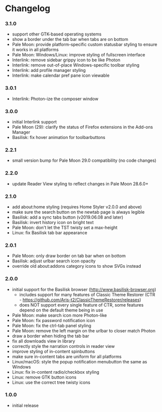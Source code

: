 # Changelog

### 3.1.0
- support other GTK-based operating systems
- show a border under the tab bar when tabs are on bottom
- Pale Moon: provide platform-specific custom statusbar styling to ensure it works in all platforms
- Pale Moon: Windows/Linux: improve styling of fullscreen interface
- Interlink: remove sidebar grippy icon to be like Photon
- Interlink: remove out-of-place Windows-specific toolbar styling
- Interlink: add profile manager styling
- Interlink: make calendar pref pane icon viewable

### 3.0.1
- Interlink: Photon-ize the composer window

### 3.0.0
- initial Interlink support
- Pale Moon (29): clarify the status of Firefox extensions in the Add-ons Manager
- Basilisk: fix hover animation for toolbarbuttons

### 2.2.1
- small version bump for Pale Moon 29.0 compatibility (no code changes)

### 2.2.0
- update Reader View styling to reflect changes in Pale Moon 28.6.0+

### 2.1.0
- add about:home styling (requires Home Styler v2.0.0 and above)
- make sure the search button on the newtab page is always legible
- Basilisk: add a sync tabs button (v2019.06.08 and later)
- Basilisk: invert history icon on bright text
- Pale Moon: don't let the TST twisty set a max-height
- Linux: fix Basilisk tab bar appearance

### 2.0.1
- Pale Moon: only draw border on tab bar when on bottom
- Basilisk: adjust urlbar search icon opacity
- override old about:addons category icons to show SVGs instead

### 2.0.0
- initial support for the Basilisk browser (http://www.basilisk-browser.org)
  - includes support for many features of Classic Theme Restorer (CTR - https://github.com/Aris-t2/ClassicThemeRestorer/releases)
  - does NOT support every single feature of CTR, some features depend on the default theme being in use
- Pale Moon: make search icon more Photon-like
- Pale Moon: fix password notification icon
- Pale Moon: fix the ctrl-tab panel styling
- Pale Moon: remove the left margin on the urlbar to closer match Photon
- draw a border when hiding the tab bar
- fix all downloads view in library
- correctly style the narration controls in reader view
- improve styling of in-content spinbuttons
- make sure in-content tabs are uniform for all platforms
- Linux/macOS: style the popup notification menubutton the same as Windows
- Linux: fix in-content radio/checkbox styling
- Linux: remove GTK button icons
- Linux: use the correct tree twisty icons

### 1.0.0
- initial release

